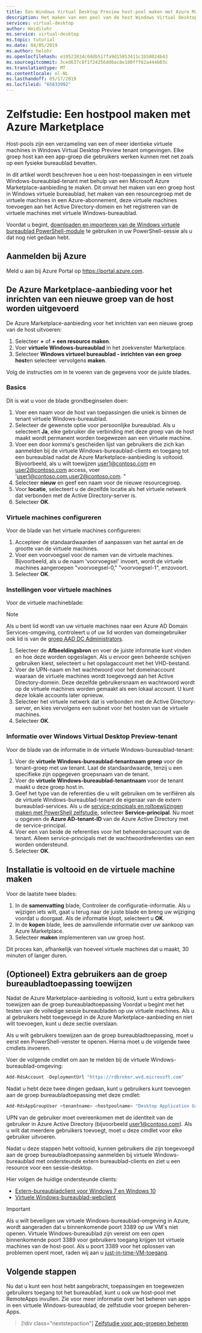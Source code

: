 ```yaml
---
title: Een Windows Virtual Desktop Preview host-pool maken met Azure Marketplace - Azure
description: Het maken van een pool van de host Windows Virtual Desktop Preview met Azure Marketplace.
services: virtual-desktop
author: Heidilohr
ms.service: virtual-desktop
ms.topic: tutorial
ms.date: 04/05/2019
ms.author: helohr
ms.openlocfilehash: e19523834c0ddb517fa9d15853411c1b58024b43
ms.sourcegitcommit: 3ced637c8f1f24256dd6ac8e180fff62a444b03c
ms.translationtype: MT
ms.contentlocale: nl-NL
ms.lasthandoff: 05/17/2019
ms.locfileid: "65833992"
---
```

# <a name="tutorial-create-a-host-pool-with-azure-marketplace"></a>Zelfstudie: Een hostpool maken met Azure Marketplace

Host-pools zijn een verzameling van een of meer identieke virtuele machines in Windows Virtual Desktop Preview tenant omgevingen. Elke groep host kan een app-groep die gebruikers werken kunnen met net zoals op een fysieke bureaublad bevatten.

In dit artikel wordt beschreven hoe u een host-toepassingen in een virtuele Windows-bureaublad-tenant met behulp van een Microsoft Azure Marketplace-aanbieding te maken. Dit omvat het maken van een groep host in Windows virtuele bureaublad, het maken van een resourcegroep met de virtuele machines in een Azure-abonnement, deze virtuele machines toevoegen aan het Active Directory-domein en het registreren van de virtuele machines met virtuele Windows-bureaublad.

Voordat u begint, [downloaden en importeren van de Windows virtuele bureaublad PowerShell-module](https://docs.microsoft.com/powershell/windows-virtual-desktop/overview) te gebruiken in uw PowerShell-sessie als u dat nog niet gedaan hebt.

## <a name="sign-in-to-azure"></a>Aanmelden bij Azure

Meld u aan bij Azure Portal op <https://portal.azure.com>.

## <a name="run-the-azure-marketplace-offering-to-provision-a-new-host-pool"></a>De Azure Marketplace-aanbieding voor het inrichten van een nieuwe groep van de host worden uitgevoerd

De Azure Marketplace-aanbieding voor het inrichten van een nieuwe groep van de host uitvoeren:

1. Selecteer **+** of **+ een resource maken**.
2. Voer **virtuele Windows-bureaublad** in het zoekvenster Marketplace.
3. Selecteer **Windows virtueel bureaublad - inrichten van een groep host**en selecteer vervolgens **maken**.

Volg de instructies om in te voeren van de gegevens voor de juiste blades.

### <a name="basics"></a>Basics

Dit is wat u voor de blade grondbeginselen doen:

1. Voer een naam voor de host van toepassingen die uniek is binnen de tenant virtuele Windows-bureaublad.
2. Selecteer de gewenste optie voor persoonlijke bureaublad. Als u selecteert **Ja**, elke gebruiker die verbinding met deze groep van de host maakt wordt permanent worden toegewezen aan een virtuele machine.
3. Voer een door komma's gescheiden lijst van gebruikers die zich kan aanmelden bij de virtuele Windows-bureaublad-clients en toegang tot een bureaublad nadat de Azure Marketplace-aanbieding is voltooid. Bijvoorbeeld, als u wilt toewijzen user1@contoso.com en user2@contoso.com access, voer 'user1@contoso.com,user2@contoso.com. "
4. Selecteer **nieuw** en geef een naam voor de nieuwe resourcegroep.
5. Voor **locatie**, selecteert u de dezelfde locatie als het virtuele netwerk dat verbonden met de Active Directory-server is.
6. Selecteer **OK**.

### <a name="configure-virtual-machines"></a>Virtuele machines configureren

Voor de blade van het virtuele machines configureren:

1. Accepteer de standaardwaarden of aanpassen van het aantal en de grootte van de virtuele machines.
2. Voer een voorvoegsel voor de namen van de virtuele machines. Bijvoorbeeld, als u de naam 'voorvoegsel' invoert, wordt de virtuele machines aangeroepen "voorvoegsel-0," "voorvoegsel-1", enzovoort.
3. Selecteer **OK**.

### <a name="virtual-machine-settings"></a>Instellingen voor virtuele machines

Voor de virtuele machineblade:

>[!NOTE]
> Als u bent lid wordt van uw virtuele machines naar een Azure AD Domain Services-omgeving, controleert u of uw lid worden van domeingebruiker ook lid is van de [groep AAD DC Administrators](https://docs.microsoft.com/azure/active-directory-domain-services/active-directory-ds-getting-started-admingroup#task-3-configure-administrative-group).

1. Selecteer de **Afbeeldingsbron** en voer de juiste informatie kunt vinden en hoe deze worden opgeslagen. Als u ervoor geen beheerde schijven gebruiken kiest, selecteert u het opslagaccount met het VHD-bestand.
2. Voer de UPN-naam en het wachtwoord voor het domeinaccount waaraan de virtuele machines wordt toegevoegd aan het Active Directory-domein. Deze dezelfde gebruikersnaam en wachtwoord wordt op de virtuele machines worden gemaakt als een lokaal account. U kunt deze lokale accounts later opnieuw.
3. Selecteer het virtuele netwerk dat is verbonden met de Active Directory-server, en kies vervolgens een subnet voor het hosten van de virtuele machines.
4. Selecteer **OK**.

### <a name="windows-virtual-desktop-preview-tenant-information"></a>Informatie over Windows Virtual Desktop Preview-tenant

Voor de blade van de informatie in de virtuele Windows-bureaublad-tenant:

1. Voer de **virtuele Windows-bureaublad-tenantnaam groep** voor de tenant-groep met uw tenant. Laat de standaardwaarde, tenzij u een specifieke zijn opgegeven groepsnaam van de tenant.
2. Voer de **virtuele Windows-bureaublad-tenantnaam** voor de tenant maakt u deze groep host in.
3. Geef het type van de referenties die u wilt gebruiken om te verifiëren als de virtuele Windows-bureaublad-tenant de eigenaar van de extern bureaublad-services. Als u de [service-principals en roltoewijzingen maken met PowerShell zelfstudie](./create-service-principal-role-powershell.md), selecteer **Service-principal**. Nu moet u opgeven de **Azure AD-tenant-ID** van de Azure Active Directory met de service-principal.
4. Voer een van beide de referenties voor het beheerdersaccount van de tenant. Alleen service-principals met de wachtwoordreferenties van een worden ondersteund.
5. Selecteer **OK**.

## <a name="complete-setup-and-create-the-virtual-machine"></a>Installatie is voltooid en de virtuele machine maken

Voor de laatste twee blades:

1. In de **samenvatting** blade, Controleer de configuratie-informatie. Als u wijzigen iets wilt, gaat u terug naar de juiste blade en breng uw wijziging voordat u doorgaat. Als de informatie klopt, selecteert u **OK**.
2. In de **kopen** blade, lees de aanvullende informatie over uw aankoop van Azure Marketplace.
3. Selecteer **maken** implementeren van uw groep host.

Dit proces kan, afhankelijk van hoeveel virtuele machines dat u maakt, 30 minuten of langer duren.

## <a name="optional-assign-additional-users-to-the-desktop-application-group"></a>(Optioneel) Extra gebruikers aan de groep bureaubladtoepassing toewijzen

Nadat de Azure Marketplace-aanbieding is voltooid, kunt u extra gebruikers toewijzen aan de groep bureaubladtoepassing Voordat u begint met het testen van de volledige sessie bureaubladen op uw virtuele machines. Als u al gebruikers hebt toegevoegd in de Azure Marketplace-aanbieding en niet wilt toevoegen, kunt u deze sectie overslaan.

Als u wilt gebruikers toewijzen aan de groep bureaubladtoepassing, moet u eerst een PowerShell-venster te openen. Hierna moet u de volgende twee cmdlets invoeren.

Voer de volgende cmdlet om aan te melden bij de virtuele Windows-bureaublad-omgeving:

```powershell
Add-RdsAccount -DeploymentUrl "https://rdbroker.wvd.microsoft.com"
```

Nadat u hebt deze twee dingen gedaan, kunt u gebruikers kunt toevoegen aan de groep bureaubladtoepassing met deze cmdlet:

```powershell
Add-RdsAppGroupUser <tenantname> <hostpoolname> "Desktop Application Group" -UserPrincipalName <userupn>
```

UPN van de gebruiker moet overeenkomen met de identiteit van de gebruiker in Azure Active Directory (bijvoorbeeld user1@contoso.com). Als u wilt dat meerdere gebruikers toevoegt, moet u deze cmdlet voor elke gebruiker uitvoeren.

Nadat u deze stappen hebt voltooid, kunnen gebruikers die zijn toegevoegd aan de groep bureaubladtoepassing aanmelden bij virtuele Windows-bureaublad met ondersteunde extern bureaublad-clients en ziet u een resource voor een sessie-desktop.

Hier volgen de huidige ondersteunde clients:

- [Extern-bureaubladclient voor Windows 7 en Windows 10](connect-windows-7-and-10.md)
- [Virtuele Windows-bureaublad-webclient](connect-web.md)

>[!IMPORTANT]
>Als u wilt beveiligen uw virtuele Windows-bureaublad-omgeving in Azure, wordt aangeraden dat u binnenkomende poort 3389 op uw VM's niet openen. Virtuele Windows-bureaublad zijn vereist om een open binnenkomende poort 3389 voor gebruikers toegang krijgen tot virtuele machines van de host-pool. Als u poort 3389 voor het oplossen van problemen opent moet, raden wij aan u [just-in-time-VM-toegang](https://docs.microsoft.com/azure/security-center/security-center-just-in-time).

## <a name="next-steps"></a>Volgende stappen

Nu dat u kunt een host hebt aangebracht, toepassingen en toegewezen gebruikers toegang tot het bureaublad, kunt u ook uw host-pool met RemoteApps invullen. Zie voor meer informatie over het beheren van apps in een virtuele Windows-bureaublad, de zelfstudie voor groepen beheren-Apps.

> [!div class="nextstepaction"]
> [Zelfstudie voor app-groepen beheren](./manage-app-groups.md)

